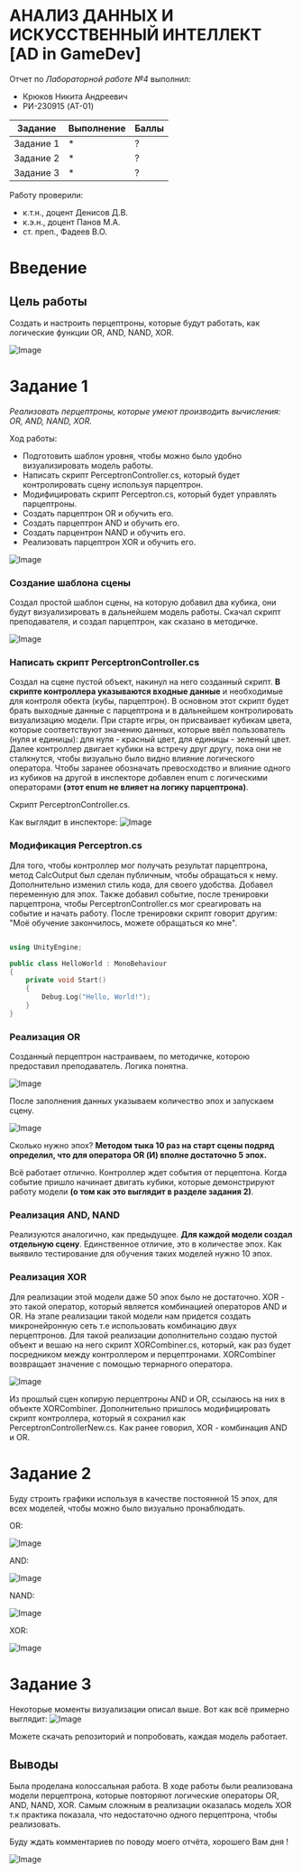 # АНАЛИЗ ДАННЫХ И ИСКУССТВЕННЫЙ ИНТЕЛЛЕКТ [AD in GameDev]
Отчет по *Лабораторной работе №4* выполнил:
- Крюков Никита Андреевич
- РИ-230915 (AT-01)

| Задание | Выполнение | Баллы |
| ------ | ------ | ------ |
| Задание 1 | * | ? |
| Задание 2 | * | ? |
| Задание 3 | * | ? | 

Работу проверили:
- к.т.н., доцент Денисов Д.В.
- к.э.н., доцент Панов М.А.
- ст. преп., Фадеев В.О.



# Введение

## Цель работы
Создать и настроить перцептроны, которые будут работать, как логические функции OR, AND, NAND, XOR.

![Image](github_img/img_01.jpg)




# Задание 1
*Реализовать перцептроны, которые умеют производить вычисления: OR, AND, NAND, XOR.*

Ход работы:
- Подготовить шаблон уровня, чтобы можно было удобно визуализировать модель работы.
- Написать скрипт PerceptronController.cs, который будет контролировать сцену используя парцептрон.
- Модифицировать скрипт Perceptron.cs, который будет управлять парцептроны.
- Создать парцептрон OR и обучить его.
- Создать парцептрон AND и обучить его.
- Создать парцентрон NAND и обучить его.
- Реализовать парцептрон XOR и обучить его.

![Image](github_img/info.jpg)


### Создание шаблона сцены
Создал простой шаблон сцены, на которую добавил два кубика, они будут визуализировать в дальнейшем модель работы. Скачал скрипт преподавателя, и создал парцептрон, как сказано в методичке.

![Image](github_img/game_scene.jpg)




### Написать скрипт PerceptronController.cs
Создал на сцене пустой объект, накинул на него созданный скрипт. **В скрипте контроллера указываются входные данные** и необходимые для контроля обекта (кубы, парцептрон). В основном этот скрипт будет брать выходные данные с парцептрона и в дальнейшем контролировать визуализацию модели. При старте игры, он присваивает кубикам цвета, которые соответствуют значению данных, которые ввёл пользователь (нуля и единицы): для нуля - красный цвет, для единицы - зеленый цвет. Далее контроллер двигает кубики на встречу друг другу, пока они не сталкнутся, чтобы визуально было видно влияние логического оператора. Чтобы заранее обозначать превосходство и влияние одного из кубиков на другой в инспекторе добавлен enum с логическими операторами **(этот enum не влияет на логику парцептрона)**.

Скрипт PerceptronController.cs.

Как выглядит в инспекторе:
![Image](github_img/contrl.jpg)




### Модификация Perceptron.cs
Для того, чтобы контроллер мог получать результат парцептрона, метод CalcOutput был сделан публичным, чтобы обращаться к нему. Дополнительно изменил стиль кода, для своего удобства. Добавел переменную для эпох. Также добавил событие, после тренировки парцептрона, чтобы PerceptronController.cs мог среагировать на событие и начать работу. После тренировки скрипт говорит другим: "Моё обучение закончилось, можете обращаться ко мне".

```cpp

using UnityEngine;

public class HelloWorld : MonoBehaviour
{
    private void Start()
    {
        Debug.Log("Hello, World!");
    }
}

```



### Реализация OR
Созданный перцептрон настраиваем, по методичке, которою предоставил преподаватель. Логика понятна.

![Image](github_img/or_2.jpg)

После заполнения данных указываем количество эпох и запускаем сцену. 

![Image](github_img/or_1.jpg)

Сколько нужно эпох? **Методом тыка 10 раз на старт сцены подряд определил, что для оператора OR (И) вполне достаточно 5 эпох.**

Всё работает отлично. Контроллер ждет события от перцептона. Когда событие пришло начинает двигать кубики, которые демонстрируют работу модели **(о том как это выглядит в разделе задания 2)**.


### Реализация AND, NAND
Реализуются аналогично, как предыдущее. **Для каждой модели создал отдельную сцену**.
Единственное отличие, это в количестве эпох. Как выявило тестирование для обучения таких моделей нужно 10 эпох.



### Реализация XOR
Для реализации этой модели даже 50 эпох было не достаточно. XOR - это такой оператор, который является комбинацией операторов AND и OR. На этапе реализации такой модели нам придется создать микронейронную сеть т.е использовать комбинацию двух перцептронов.
Для такой реализации дополнительно создаю пустой объект и вешаю на него скрипт XORCombiner.cs, который, как раз будет посредником между контроллером и перцептронами. XORCombiner возвращает значение с помощью тернарного оператора.

![Image](github_img/xor_1.jpg)

Из прошлый сцен копирую перцептроны AND и OR, ссылаюсь на них в объекте XORCombiner.
Дополнительно пришлось модифицировать скрипт контроллера, который я сохранил как PerceptronControllerNew.cs. Как ранее говорил, XOR - комбинация AND и OR.




# Задание 2
Буду строить графики используя в качестве постоянной 15 эпох, для всех моделей, чтобы можно было визуально пронаблюдать.

OR: 

![Image](github_img/graf_or.jpg)

AND:

![Image](github_img/graf_and.jpg)

NAND:

![Image](github_img/graf_nand.jpg)

XOR:

![Image](github_img/graf_xor.jpg)



# Задание 3
Некоторые моменты визуализации описал выше. Вот как всё примерно выглядит:
![Image](github_img/result.gif)

Можете скачать репозиторий и попробовать, каждая модель работает.




## Выводы
Была проделана колоссальная работа. В ходе работы были реализована модели перцептрона, которые повторяют логические операторы OR, AND, NAND, XOR. Самым сложным в реализации оказалась модель XOR т.к практика показала, что недостаточно одного перцептрона, чтобы реализовать. 


Буду ждать комментариев по поводу моего отчёта, хорошего Вам дня !

![Image](github_img/img_end.jpg)
